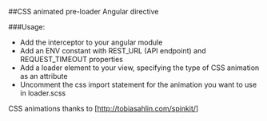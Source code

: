 ##CSS animated pre-loader Angular directive

###Usage:

* Add the interceptor to your angular module
* Add an ENV constant with REST_URL (API endpoint) and REQUEST_TIMEOUT properties
* Add a loader element to your view, specifying the type of CSS animation as an attribute
* Uncomment the css import statement for the animation you want to use in loader.scss



CSS animations thanks to [http://tobiasahlin.com/spinkit/]